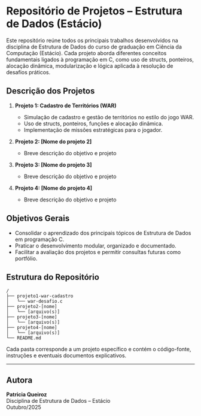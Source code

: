 # Repositório de Projetos – Estrutura de Dados (Estácio)

Este repositório reúne todos os principais trabalhos desenvolvidos na disciplina de Estrutura de Dados do curso de graduação em Ciência da Computação (Estácio). Cada projeto aborda diferentes conceitos fundamentais ligados à programação em C, como uso de structs, ponteiros, alocação dinâmica, modularização e lógica aplicada à resolução de desafios práticos.

## Descrição dos Projetos

1. **Projeto 1: Cadastro de Territórios (WAR)**

   - Simulação de cadastro e gestão de territórios no estilo do jogo WAR.
   - Uso de structs, ponteiros, funções e alocação dinâmica.
   - Implementação de missões estratégicas para o jogador.

2. **Projeto 2: [Nome do projeto 2]**

   - Breve descrição do objetivo e projeto

3. **Projeto 3: [Nome do projeto 3]**

   - Breve descrição do objetivo e projeto

4. **Projeto 4: [Nome do projeto 4]**
   
   - Breve descrição do objetivo e projeto

## Objetivos Gerais

- Consolidar o aprendizado dos principais tópicos de Estrutura de Dados em programação C.
- Praticar o desenvolvimento modular, organizado e documentado.
- Facilitar a avaliação dos projetos e permitir consultas futuras como portfólio.

## Estrutura do Repositório

```
/
├── projeto1-war-cadastro
│   └── war-desafio.c
├── projeto2-[nome]
│   └── [arquivo(s)]
├── projeto3-[nome]
│   └── [arquivo(s)]
├── projeto4-[nome]
│   └── [arquivo(s)]
└── README.md
```

Cada pasta corresponde a um projeto específico e contém o código-fonte, instruções e eventuais documentos explicativos.



---

## Autora

**Patricia Queiroz**  
Disciplina de Estrutura de Dados – Estácio  
Outubro/2025
